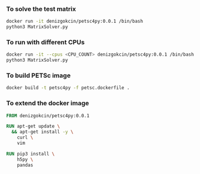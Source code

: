 ### To solve the test matrix

```sh
docker run -it denizgokcin/petsc4py:0.0.1 /bin/bash
python3 MatrixSolver.py
```

### To run with different CPUs

```sh
docker run -it --cpus <CPU_COUNT> denizgokcin/petsc4py:0.0.1 /bin/bash
python3 MatrixSolver.py
```

### To build PETSc image

```sh
docker build -t petsc4py -f petsc.dockerfile .
```

### To extend the docker image

```dockerfile
FROM denizgokcin/petsc4py:0.0.1

RUN apt-get update \
  && apt-get install -y \
    curl \
    vim

RUN pip3 install \
    h5py \
    pandas
```
